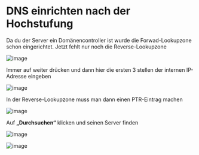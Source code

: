DNS einrichten nach der Hochstufung
===

Da du der Server ein Domänencontroller ist wurde die Forwad-Lookupzone schon eingerichtet. Jetzt fehlt nur noch die Reverse-Lookupzone 

![image](https://github.com/user-attachments/assets/ded123e6-c7e0-4312-b049-c9ff0fd96558)

Immer auf weiter drücken und dann hier die ersten 3 stellen der internen IP-Adresse eingeben

![image](https://github.com/user-attachments/assets/b3a26609-c28c-4169-baa8-62e3121bda2d)

In der Reverse-Lookupzone muss man dann einen PTR-Eintrag machen

![image](https://github.com/user-attachments/assets/1ab7af36-59ce-48d3-9a2a-71fc48a7170a)

Auf **„Durchsuchen“** klicken und seinen Server finden

![image](https://github.com/user-attachments/assets/cce3d68f-390e-4a45-92c2-22025301ae1d)

![image](https://github.com/user-attachments/assets/a710d3d4-c721-4569-9b6e-168bd907113b)
